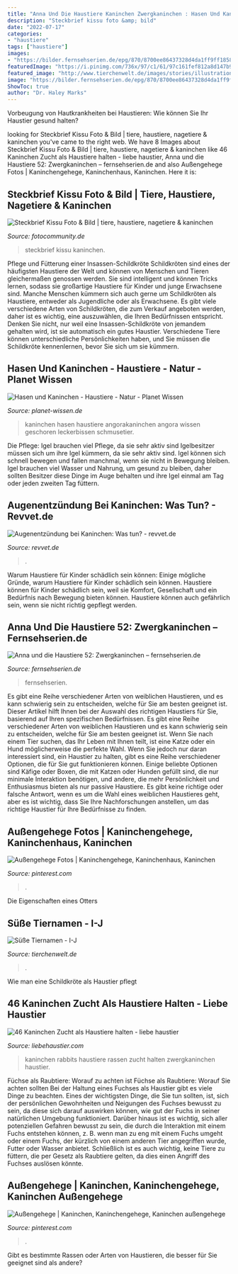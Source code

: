 ```yaml
---
title: "Anna Und Die Haustiere Kaninchen Zwergkaninchen : Hasen Und Kaninchen"
description: "Steckbrief kissu foto &amp; bild"
date: "2022-07-17"
categories:
- "haustiere"
tags: ["haustiere"]
images:
- "https://bilder.fernsehserien.de/epg/870/8700ee86437328d4da1ff9ff1858809dc8a1d9a6_b.jpg"
featuredImage: "https://i.pinimg.com/736x/97/c1/61/97c161fef812a8d147b9da6b06507d75.jpg"
featured_image: "http://www.tierchenwelt.de/images/stories/illustrationen/tiernamen/charakter/tiernamen_charakter_suess_l.jpg"
image: "https://bilder.fernsehserien.de/epg/870/8700ee86437328d4da1ff9ff1858809dc8a1d9a6_b.jpg"
ShowToc: true
author: "Dr. Haley Marks"
---
```



Vorbeugung von Hautkrankheiten bei Haustieren: Wie können Sie Ihr Haustier gesund halten?

	

		
looking for Steckbrief Kissu Foto &amp; Bild | tiere, haustiere, nagetiere &amp; kaninchen you've came to the right web. We have 8 Images about Steckbrief Kissu Foto &amp; Bild | tiere, haustiere, nagetiere &amp; kaninchen like 46 Kaninchen Zucht als Haustiere halten - liebe haustier, Anna und die Haustiere 52: Zwergkaninchen – fernsehserien.de and also Außengehege Fotos | Kaninchengehege, Kaninchenhaus, Kaninchen. Here it is:
		
    
## Steckbrief Kissu Foto &amp; Bild | Tiere, Haustiere, Nagetiere &amp; Kaninchen

<img loading=lazy src="http://img.fotocommunity.com/steckbrief-kissu-0e36418d-18a0-4bce-81b4-2b9ed2526564.jpg?height=1000" onerror="this.onerror=null;this.src='https://tse1.mm.bing.net/th?id=OIP.uuvKEiiVUxmbKrDm6DxvbQHaJQ&amp;pid=15.1';" alt="Steckbrief Kissu Foto &amp; Bild | tiere, haustiere, nagetiere &amp; kaninchen">

_Source: fotocommunity.de_

>steckbrief kissu kaninchen. 

	

Pflege und Fütterung einer Insassen-Schildkröte
Schildkröten sind eines der häufigsten Haustiere der Welt und können von Menschen und Tieren gleichermaßen genossen werden. Sie sind intelligent und können Tricks lernen, sodass sie großartige Haustiere für Kinder und junge Erwachsene sind. Manche Menschen kümmern sich auch gerne um Schildkröten als Haustiere, entweder als Jugendliche oder als Erwachsene. Es gibt viele verschiedene Arten von Schildkröten, die zum Verkauf angeboten werden, daher ist es wichtig, eine auszuwählen, die Ihren Bedürfnissen entspricht. Denken Sie nicht, nur weil eine Insassen-Schildkröte von jemandem gehalten wird, ist sie automatisch ein gutes Haustier. Verschiedene Tiere können unterschiedliche Persönlichkeiten haben, und Sie müssen die Schildkröte kennenlernen, bevor Sie sich um sie kümmern.

    
## Hasen Und Kaninchen - Haustiere - Natur - Planet Wissen

<img loading=lazy src="http://www.planet-wissen.de/natur/haustiere/hasen_und_kaninchen/angorakaninchenwerdenregelmaessiggeschoren100~_v-gseagaleriexl.jpg" onerror="this.onerror=null;this.src='https://tse2.mm.bing.net/th?id=OIP.1SWcA1uy8ieBT7EOmbV49gHaEK&amp;pid=15.1';" alt="Hasen und Kaninchen - Haustiere - Natur - Planet Wissen">

_Source: planet-wissen.de_

>kaninchen hasen haustiere angorakaninchen angora wissen geschoren leckerbissen schmusetier. 

	

Die Pflege: Igel brauchen viel Pflege, da sie sehr aktiv sind
Igelbesitzer müssen sich um ihre Igel kümmern, da sie sehr aktiv sind. Igel können sich schnell bewegen und fallen manchmal, wenn sie nicht in Bewegung bleiben. Igel brauchen viel Wasser und Nahrung, um gesund zu bleiben, daher sollten Besitzer diese Dinge im Auge behalten und ihre Igel einmal am Tag oder jeden zweiten Tag füttern.

    
## Augenentzündung Bei Kaninchen: Was Tun? - Revvet.de

<img loading=lazy src="https://revvet.de/wp-content/uploads/2013/07/augenentzuendung-bei-zwergkaninchen.jpg" onerror="this.onerror=null;this.src='https://tse3.mm.bing.net/th?id=OIP.Eoa6AAqGzjpadUCEY_FrhQHaEN&amp;pid=15.1';" alt="Augenentzündung bei Kaninchen: Was tun? - revvet.de">

_Source: revvet.de_

>. 

	

Warum Haustiere für Kinder schädlich sein können: Einige mögliche Gründe, warum Haustiere für Kinder schädlich sein können.
Haustiere können für Kinder schädlich sein, weil sie Komfort, Gesellschaft und ein Bedürfnis nach Bewegung bieten können. Haustiere können auch gefährlich sein, wenn sie nicht richtig gepflegt werden.

    
## Anna Und Die Haustiere 52: Zwergkaninchen – Fernsehserien.de

<img loading=lazy src="https://bilder.fernsehserien.de/epg/870/8700ee86437328d4da1ff9ff1858809dc8a1d9a6_b.jpg" onerror="this.onerror=null;this.src='https://tse1.mm.bing.net/th?id=OIP.m4oQYuKgczOKlxn775CvcQHaE7&amp;pid=15.1';" alt="Anna und die Haustiere 52: Zwergkaninchen – fernsehserien.de">

_Source: fernsehserien.de_

>fernsehserien. 

	

Es gibt eine Reihe verschiedener Arten von weiblichen Haustieren, und es kann schwierig sein zu entscheiden, welche für Sie am besten geeignet ist. Dieser Artikel hilft Ihnen bei der Auswahl des richtigen Haustiers für Sie, basierend auf Ihren spezifischen Bedürfnissen.
Es gibt eine Reihe verschiedener Arten von weiblichen Haustieren und es kann schwierig sein zu entscheiden, welche für Sie am besten geeignet ist. Wenn Sie nach einem Tier suchen, das Ihr Leben mit Ihnen teilt, ist eine Katze oder ein Hund möglicherweise die perfekte Wahl. Wenn Sie jedoch nur daran interessiert sind, ein Haustier zu halten, gibt es eine Reihe verschiedener Optionen, die für Sie gut funktionieren können. Einige beliebte Optionen sind Käfige oder Boxen, die mit Katzen oder Hunden gefüllt sind, die nur minimale Interaktion benötigen, und andere, die mehr Persönlichkeit und Enthusiasmus bieten als nur passive Haustiere. Es gibt keine richtige oder falsche Antwort, wenn es um die Wahl eines weiblichen Haustieres geht, aber es ist wichtig, dass Sie Ihre Nachforschungen anstellen, um das richtige Haustier für Ihre Bedürfnisse zu finden.

    
## Außengehege Fotos | Kaninchengehege, Kaninchenhaus, Kaninchen

<img loading=lazy src="https://i.pinimg.com/736x/18/ea/b5/18eab5cde47b73e82890f75670c2fc2a--bunnies.jpg" onerror="this.onerror=null;this.src='https://tse3.mm.bing.net/th?id=OIP.GbnT8-IG2sNyjR5UKtb38wHaFj&amp;pid=15.1';" alt="Außengehege Fotos | Kaninchengehege, Kaninchenhaus, Kaninchen">

_Source: pinterest.com_

>. 

	

Die Eigenschaften eines Otters

    
## Süße Tiernamen - I-J

<img loading=lazy src="http://www.tierchenwelt.de/images/stories/illustrationen/tiernamen/charakter/tiernamen_charakter_suess_l.jpg" onerror="this.onerror=null;this.src='https://tse4.mm.bing.net/th?id=OIP.wsoo0QP46b1do3OGIcJmzwHaE8&amp;pid=15.1';" alt="Süße Tiernamen - I-J">

_Source: tierchenwelt.de_

>. 

	

Wie man eine Schildkröte als Haustier pflegt

    
## 46 Kaninchen Zucht Als Haustiere Halten - Liebe Haustier

<img loading=lazy src="https://imgs.liebehaustier.com/imgs/young-dwarf-rabbits-136491393-5c0da04d46e0fb0001b9c425.jpg" onerror="this.onerror=null;this.src='https://tse1.mm.bing.net/th?id=OIP.McsKUAzTc0jC8eV6tM7VJAHaE8&amp;pid=15.1';" alt="46 Kaninchen Zucht als Haustiere halten - liebe haustier">

_Source: liebehaustier.com_

>kaninchen rabbits haustiere rassen zucht halten zwergkaninchen haustier. 

	

Füchse als Raubtiere: Worauf zu achten ist
Füchse als Raubtiere: Worauf Sie achten sollten
Bei der Haltung eines Fuchses als Haustier gibt es viele Dinge zu beachten. Eines der wichtigsten Dinge, die Sie tun sollten, ist, sich der persönlichen Gewohnheiten und Neigungen des Fuchses bewusst zu sein, da diese sich darauf auswirken können, wie gut der Fuchs in seiner natürlichen Umgebung funktioniert. Darüber hinaus ist es wichtig, sich aller potenziellen Gefahren bewusst zu sein, die durch die Interaktion mit einem Fuchs entstehen können, z. B. wenn man zu eng mit einem Fuchs umgeht oder einem Fuchs, der kürzlich von einem anderen Tier angegriffen wurde, Futter oder Wasser anbietet. Schließlich ist es auch wichtig, keine Tiere zu füttern, die per Gesetz als Raubtiere gelten, da dies einen Angriff des Fuchses auslösen könnte.

    
## Außengehege | Kaninchen, Kaninchengehege, Kaninchen Außengehege

<img loading=lazy src="https://i.pinimg.com/736x/97/c1/61/97c161fef812a8d147b9da6b06507d75.jpg" onerror="this.onerror=null;this.src='https://tse1.mm.bing.net/th?id=OIP.BergUJlrtGYQJCNl1MszsgHaFj&amp;pid=15.1';" alt="Außengehege | Kaninchen, Kaninchengehege, Kaninchen außengehege">

_Source: pinterest.com_

>. 

	

Gibt es bestimmte Rassen oder Arten von Haustieren, die besser für Sie geeignet sind als andere?

